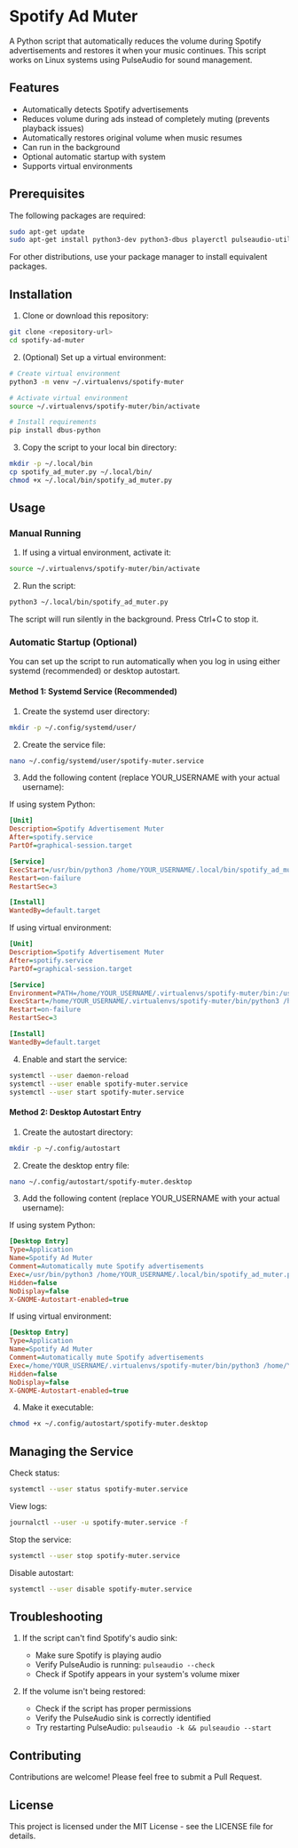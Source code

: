 # Spotify Ad Muter

A Python script that automatically reduces the volume during Spotify advertisements and restores it when your music continues. This script works on Linux systems using PulseAudio for sound management.

## Features

- Automatically detects Spotify advertisements
- Reduces volume during ads instead of completely muting (prevents playback issues)
- Automatically restores original volume when music resumes
- Can run in the background
- Optional automatic startup with system
- Supports virtual environments

## Prerequisites

The following packages are required:

```bash
sudo apt-get update
sudo apt-get install python3-dev python3-dbus playerctl pulseaudio-utils
```

For other distributions, use your package manager to install equivalent packages.

## Installation

1. Clone or download this repository:
```bash
git clone <repository-url>
cd spotify-ad-muter
```

2. (Optional) Set up a virtual environment:
```bash
# Create virtual environment
python3 -m venv ~/.virtualenvs/spotify-muter

# Activate virtual environment
source ~/.virtualenvs/spotify-muter/bin/activate

# Install requirements
pip install dbus-python
```

3. Copy the script to your local bin directory:
```bash
mkdir -p ~/.local/bin
cp spotify_ad_muter.py ~/.local/bin/
chmod +x ~/.local/bin/spotify_ad_muter.py
```

## Usage

### Manual Running

1. If using a virtual environment, activate it:
```bash
source ~/.virtualenvs/spotify-muter/bin/activate
```

2. Run the script:
```bash
python3 ~/.local/bin/spotify_ad_muter.py
```

The script will run silently in the background. Press Ctrl+C to stop it.

### Automatic Startup (Optional)

You can set up the script to run automatically when you log in using either systemd (recommended) or desktop autostart.

#### Method 1: Systemd Service (Recommended)

1. Create the systemd user directory:
```bash
mkdir -p ~/.config/systemd/user/
```

2. Create the service file:
```bash
nano ~/.config/systemd/user/spotify-muter.service
```

3. Add the following content (replace YOUR_USERNAME with your actual username):

If using system Python:
```ini
[Unit]
Description=Spotify Advertisement Muter
After=spotify.service
PartOf=graphical-session.target

[Service]
ExecStart=/usr/bin/python3 /home/YOUR_USERNAME/.local/bin/spotify_ad_muter.py
Restart=on-failure
RestartSec=3

[Install]
WantedBy=default.target
```

If using virtual environment:
```ini
[Unit]
Description=Spotify Advertisement Muter
After=spotify.service
PartOf=graphical-session.target

[Service]
Environment=PATH=/home/YOUR_USERNAME/.virtualenvs/spotify-muter/bin:/usr/local/sbin:/usr/local/bin:/usr/sbin:/usr/bin:/sbin:/bin
ExecStart=/home/YOUR_USERNAME/.virtualenvs/spotify-muter/bin/python3 /home/YOUR_USERNAME/.local/bin/spotify_ad_muter.py
Restart=on-failure
RestartSec=3

[Install]
WantedBy=default.target
```

4. Enable and start the service:
```bash
systemctl --user daemon-reload
systemctl --user enable spotify-muter.service
systemctl --user start spotify-muter.service
```

#### Method 2: Desktop Autostart Entry

1. Create the autostart directory:
```bash
mkdir -p ~/.config/autostart
```

2. Create the desktop entry file:
```bash
nano ~/.config/autostart/spotify-muter.desktop
```

3. Add the following content (replace YOUR_USERNAME with your actual username):

If using system Python:
```ini
[Desktop Entry]
Type=Application
Name=Spotify Ad Muter
Comment=Automatically mute Spotify advertisements
Exec=/usr/bin/python3 /home/YOUR_USERNAME/.local/bin/spotify_ad_muter.py
Hidden=false
NoDisplay=false
X-GNOME-Autostart-enabled=true
```

If using virtual environment:
```ini
[Desktop Entry]
Type=Application
Name=Spotify Ad Muter
Comment=Automatically mute Spotify advertisements
Exec=/home/YOUR_USERNAME/.virtualenvs/spotify-muter/bin/python3 /home/YOUR_USERNAME/.local/bin/spotify_ad_muter.py
Hidden=false
NoDisplay=false
X-GNOME-Autostart-enabled=true
```

4. Make it executable:
```bash
chmod +x ~/.config/autostart/spotify-muter.desktop
```

## Managing the Service

Check status:
```bash
systemctl --user status spotify-muter.service
```

View logs:
```bash
journalctl --user -u spotify-muter.service -f
```

Stop the service:
```bash
systemctl --user stop spotify-muter.service
```

Disable autostart:
```bash
systemctl --user disable spotify-muter.service
```

## Troubleshooting

1. If the script can't find Spotify's audio sink:
   - Make sure Spotify is playing audio
   - Verify PulseAudio is running: `pulseaudio --check`
   - Check if Spotify appears in your system's volume mixer

2. If the volume isn't being restored:
   - Check if the script has proper permissions
   - Verify the PulseAudio sink is correctly identified
   - Try restarting PulseAudio: `pulseaudio -k && pulseaudio --start`

## Contributing

Contributions are welcome! Please feel free to submit a Pull Request.

## License

This project is licensed under the MIT License - see the LICENSE file for details.
